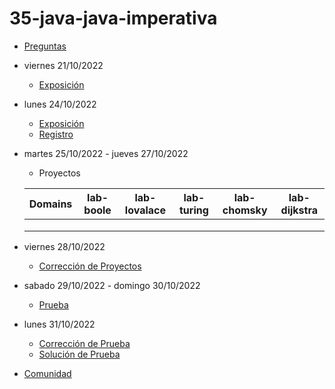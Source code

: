 # 35-java-java-imperativa

- [Preguntas](https://escuela.it/master-programacion-diseno-software)
- viernes 21/10/2022
  - [Exposición](https://escuela.it/master-programacion-diseno-software)
- lunes 24/10/2022
  - [Exposición](https://escuela.it/master-programacion-diseno-software)
  - [Registro](https://forms.gle/pA2QvsW32P4KtTD77)
- martes 25/10/2022 - jueves 27/10/2022
  - Proyectos
  
  |Domains|lab-boole|lab-lovalace|lab-turing|lab-chomsky|lab-dijkstra|
  |-------|---------|------------|----------|-----------|--------------|
  |       |         |            |          |           |              |
  |       |         |            |          |           |              |
  |       |         |            |          |           |              |
- viernes 28/10/2022
  - [Corrección de Proyectos](https://escuela.it/master-programacion-diseno-software)
- sabado 29/10/2022 - domingo 30/10/2022
  - [Prueba](https://forms.gle/hB9UJoN2PYiexctH8)
- lunes 31/10/2022
  - [Corrección de Prueba](https://escuela.it/master-programacion-diseno-software)
  - [Solución de Prueba](https://docs.google.com/spreadsheets/d/1Uwtqa5VdD5wK2X7eLgkS6_th16aPnsW8pa5Ft2TyLPo/edit#gid=0)
- [Comunidad](https://app.slack.com/client/T02S3KYD464/C02TYRQQLMS)


